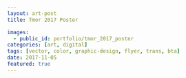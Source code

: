```yaml
---
layout: art-post
title: Tmor 2017 Poster

images:
  - public_id: portfolio/tmor_2017_poster
categories: [art, digital]
tags: [vector, color, graphic-design, flyer, trans, bta]
date: 2017-11-05
featured: true
---
```

